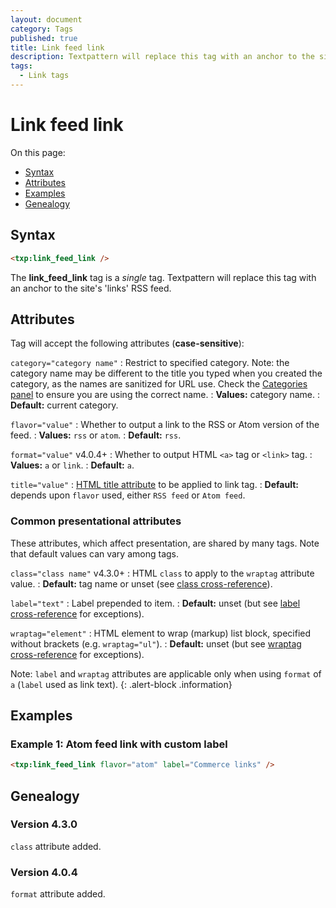 ```yaml
---
layout: document
category: Tags
published: true
title: Link feed link
description: Textpattern will replace this tag with an anchor to the site's 'links' RSS feed.
tags:
  - Link tags
---
```


# Link feed link

On this page:

* [Syntax](#syntax)
* [Attributes](#attributes)
* [Examples](#examples)
* [Genealogy](#genealogy)

## Syntax

~~~ html
<txp:link_feed_link />
~~~

The **link_feed_link** tag is a *single* tag. Textpattern will replace this tag with an anchor to the site's 'links' RSS feed.

## Attributes

Tag will accept the following attributes (**case-sensitive**):

`category="category name"`
: Restrict to specified category. Note: the category name may be different to the title you typed when you created the category, as the names are sanitized for URL use. Check the [Categories panel](https://docs.textpattern.io/administration/categories-panel) to ensure you are using the correct name.
: **Values:** category name.
: **Default:** current category.

`flavor="value"`
: Whether to output a link to the RSS or Atom version of the feed.
: **Values:** `rss` or `atom`.
: **Default:** `rss`.

`format="value"` <span class="footnote warning">v4.0.4+</span>
: Whether to output HTML `<a>` tag or `<link>` tag.
: **Values:** `a` or `link`.
: **Default:** `a`.

`title="value"`
: [HTML title attribute](https://developer.mozilla.org/en-US/docs/Web/HTML/Global_attributes#title) to be applied to link tag.
: **Default:** depends upon `flavor` used, either `RSS feed` or `Atom feed`.

### Common presentational attributes

These attributes, which affect presentation, are shared by many tags. Note that default values can vary among tags.

`class="class name"` <span class="footnote warning">v4.3.0+</span>
: HTML `class` to apply to the `wraptag` attribute value.
: **Default:** tag name or unset (see [class cross-reference](https://docs.textpattern.io/tags/tag-attributes-cross-reference#class)).

`label="text"`
: Label prepended to item.
: **Default:** unset (but see [label cross-reference](https://docs.textpattern.io/tags/tag-attributes-cross-reference#label) for exceptions).

`wraptag="element"`
: HTML element to wrap (markup) list block, specified without brackets (e.g. `wraptag="ul"`).
: **Default:** unset (but see [wraptag cross-reference](https://docs.textpattern.io/tags/tag-attributes-cross-reference#wraptag) for exceptions).

Note: `label` and `wraptag` attributes are applicable only when using `format` of `a` (`label` used as link text).
{: .alert-block .information}

## Examples

### Example 1: Atom feed link with custom label

~~~ html
<txp:link_feed_link flavor="atom" label="Commerce links" />
~~~

## Genealogy

### Version 4.3.0

`class` attribute added.

### Version 4.0.4

`format` attribute added.
